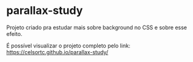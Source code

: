 # parallax-study
 Projeto criado pra estudar mais sobre background no CSS e sobre esse efeito.
 
 É possível visualizar o projeto completo pelo link: https://celsortc.github.io/parallax-study/
